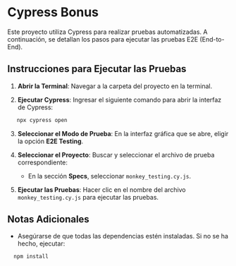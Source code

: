
# Cypress Bonus

Este proyecto utiliza Cypress para realizar pruebas automatizadas. A continuación, se detallan los pasos para ejecutar las pruebas E2E (End-to-End).

## Instrucciones para Ejecutar las Pruebas

1. **Abrir la Terminal**: Navegar a la carpeta del proyecto en la terminal.

2. **Ejecutar Cypress**: Ingresar el siguiente comando para abrir la interfaz de Cypress:
```bash
   npx cypress open
   ```

3. **Seleccionar el Modo de Prueba**: En la interfaz gráfica que se abre, eligir la opción **E2E Testing**.

4. **Seleccionar el Proyecto**: Buscar y seleccionar el archivo de prueba correspondiente:
   - En la sección **Specs**, seleccionar `monkey_testing.cy.js`.

5. **Ejecutar las Pruebas**: Hacer clic en el nombre del archivo `monkey_testing.cy.js` para ejecutar las pruebas.

## Notas Adicionales

- Asegúrarse de que todas las dependencias estén instaladas. Si no se ha hecho, ejecutar:
```bash
  npm install
  ```

